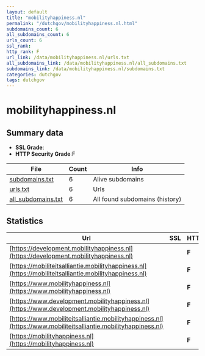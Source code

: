 ```yaml
---
layout: default
title: "mobilityhappiness.nl"
permalink: "/dutchgov/mobilityhappiness.nl.html"
subdomains_count: 6
all_subdomains_count: 6
urls_count: 6
ssl_rank: 
http_rank: F
url_link: /data/mobilityhappiness.nl/urls.txt
all_subdomains_link: /data/mobilityhappiness.nl/all_subdomains.txt
subdomains_link: /data/mobilityhappiness.nl/subdomains.txt
categories: dutchgov
tags: dutchgov
---
```



# mobilityhappiness.nl
## Summary data


 - **SSL Grade**:
 - **HTTP Security Grade**:F


| File       | Count | Info |
|------------|-------|------|
|[subdomains.txt](/DutchGovScope/data/mobilityhappiness.nl/subdomains.txt)|6|Alive subdomains|
|[urls.txt](/DutchGovScope/data/mobilityhappiness.nl/urls.txt)|6|Urls|
|[all_subdomains.txt](/DutchGovScope/data/mobilityhappiness.nl/all_subdomains.txt)|6|All found subdomains (history)|


## Statistics


| Url | SSL | HTTP | Server | Cookie | HSTS | CORS | CTO | CSP | XFO | XXP | RP |FP| Tech |Title |
|--------|-------|-------|------|------|------|------|------|------|------|------|------|------|------|------|
|[https://development.mobilityhappiness.nl](https://development.mobilityhappiness.nl)| | **F**|nginx| | | | | | | | :white_check_mark: | |Nginx||
|[https://mobiliteitsalliantie.mobilityhappiness.nl](https://mobiliteitsalliantie.mobilityhappiness.nl)| | **F**|nginx| | | | | | | | :white_check_mark: | |Nginx||
|[https://www.mobilityhappiness.nl](https://www.mobilityhappiness.nl)| | **F**|nginx| | | | | | | | :white_check_mark: | |Nginx||
|[https://www.development.mobilityhappiness.nl](https://www.development.mobilityhappiness.nl)| | **F**|nginx| | | | | | | | :white_check_mark: | |Nginx||
|[https://www.mobiliteitsalliantie.mobilityhappiness.nl](https://www.mobiliteitsalliantie.mobilityhappiness.nl)| | **F**|nginx| | | | | | | | :white_check_mark: | |Nginx||
|[https://mobilityhappiness.nl](https://mobilityhappiness.nl)| | **F**|nginx| | | | | | | | :white_check_mark: | |Nginx||

